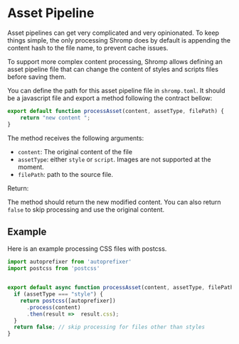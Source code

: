<!--
nav_max: 1
-->
# Asset Pipeline

Asset pipelines can get very complicated and very opinionated. To keep things simple, the only processing Shromp does by default
is appending the content hash to the file name, to prevent cache issues.

To support more complex content processing, Shromp allows defining an asset pipeline file that can change the content of styles and scripts files before saving them.

You can define the path for this asset pipeline file in `shromp.toml`. It should be a javascript file and export a method following the contract bellow:

```javascript
export default function processAsset(content, assetType, filePath) {
	return "new content ";
}
```

The method receives the following arguments:
- `content`: The original content of the file
- `assetType`: either `style` or `script`. Images are not supported at the moment.
- `filePath`: path to the source file.

Return:

The method should return the new modified content. You can also return `false` to skip processing and use the original content.

## Example

Here is an example processing CSS files with postcss.

```javascript
import autoprefixer from 'autoprefixer'
import postcss from 'postcss'


export default async function processAsset(content, assetType, filePath) {
  if (assetType === "style") {
    return postcss([autoprefixer])
      .process(content)
      .then(result =>  result.css);
  }
  return false; // skip processing for files other than styles
}
```
